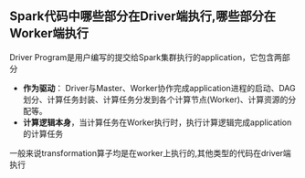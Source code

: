 ## Spark代码中哪些部分在Driver端执行,哪些部分在Worker端执行

Driver Program是用户编写的提交给Spark集群执行的application，它包含两部分

- **作为驱动**： Driver与Master、Worker协作完成application进程的启动、DAG划分、计算任务封装、计算任务分发到各个计算节点(Worker)、计算资源的分配等。
- **计算逻辑本身**，当计算任务在Worker执行时，执行计算逻辑完成application的计算任务



一般来说transformation算子均是在worker上执行的,其他类型的代码在driver端执行

